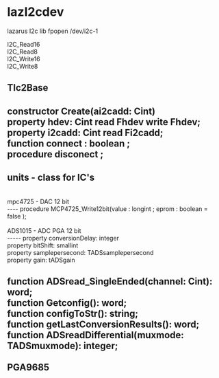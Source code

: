 # lazI2cdev
lazarus I2c lib   fpopen  /dev/i2c-1 

 I2C_Read16 <BR>
 I2C_Read8<BR>
 I2C_Write16 <BR>
 I2C_Write8<BR>

TIc2Base 
----
constructor Create(ai2cadd: Cint) <BR>
property hdev: Cint read Fhdev write Fhdev;<BR>
property i2cadd: Cint read Fi2cadd;<BR>
function    connect : boolean ;<BR>
procedure   disconect ;<BR>
-------
units - class for IC's<BR>
--
<BR>
mpc4725 - DAC 12 bit<BR>
----
procedure MCP4725_Write12bit(value : longint  ; eprom : boolean = false );<BR>
<BR>
ADS1015 - ADC PGA  12 bit <BR>
----- 
property conversionDelay: integer  <BR>
property bitShift: smallint <BR> 
property samplepersecond: TADSsamplepersecond<BR>
property gain: tADSgain<BR>     

function ADSread_SingleEnded(channel: Cint): word;<BR>
function Getconfig(): word;<BR>
function configToStr(): string;<BR>
function getLastConversionResults(): word;<BR>
function  ADSreadDifferential(muxmode: TADSmuxmode): integer;<BR>
<BR>
PGA9685 
----
 
 

